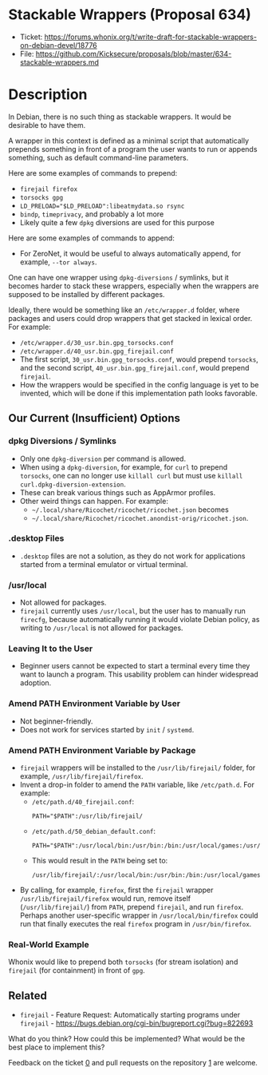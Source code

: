 # Stackable Wrappers (Proposal 634)

- Ticket: https://forums.whonix.org/t/write-draft-for-stackable-wrappers-on-debian-devel/18776
- File: https://github.com/Kicksecure/proposals/blob/master/634-stackable-wrappers.md

# Description

In Debian, there is no such thing as stackable wrappers. It would be desirable to have them.

A wrapper in this context is defined as a minimal script that automatically prepends something in front of a program the user wants to run or appends something, such as default command-line parameters.

Here are some examples of commands to prepend:

* `firejail firefox`
* `torsocks gpg`
* `LD_PRELOAD="$LD_PRELOAD":libeatmydata.so rsync`
* `bindp`, `timeprivacy`, and probably a lot more
* Likely quite a few `dpkg` diversions are used for this purpose

Here are some examples of commands to append:

* For ZeroNet, it would be useful to always automatically append, for example, `--tor always`.

One can have one wrapper using `dpkg-diversions` / symlinks, but it becomes harder to stack these wrappers, especially when the wrappers are supposed to be installed by different packages.

Ideally, there would be something like an `/etc/wrapper.d` folder, where packages and users could drop wrappers that get stacked in lexical order. For example:

* `/etc/wrapper.d/30_usr.bin.gpg_torsocks.conf`
* `/etc/wrapper.d/40_usr.bin.gpg_firejail.conf`
* The first script, `30_usr.bin.gpg_torsocks.conf`, would prepend `torsocks`, and the second script, `40_usr.bin.gpg_firejail.conf`, would prepend `firejail`.
* How the wrappers would be specified in the config language is yet to be invented, which will be done if this implementation path looks favorable.

## Our Current (Insufficient) Options

### dpkg Diversions / Symlinks
* Only one `dpkg-diversion` per command is allowed.
* When using a `dpkg-diversion`, for example, for `curl` to prepend `torsocks`, one can no longer use `killall curl` but must use `killall curl.dpkg-diversion-extension`.
* These can break various things such as AppArmor profiles.
* Other weird things can happen. For example:
  * `~/.local/share/Ricochet/ricochet/ricochet.json` becomes
  * `~/.local/share/Ricochet/ricochet.anondist-orig/ricochet.json`.

### .desktop Files
* `.desktop` files are not a solution, as they do not work for applications started from a terminal emulator or virtual terminal.

### /usr/local
* Not allowed for packages.
* `firejail` currently uses `/usr/local`, but the user has to manually run `firecfg`, because automatically running it would violate Debian policy, as writing to `/usr/local` is not allowed for packages.

### Leaving It to the User
* Beginner users cannot be expected to start a terminal every time they want to launch a program. This usability problem can hinder widespread adoption.

### Amend PATH Environment Variable by User
* Not beginner-friendly.
* Does not work for services started by `init` / `systemd`.

### Amend PATH Environment Variable by Package
* `firejail` wrappers will be installed to the `/usr/lib/firejail/` folder, for example, `/usr/lib/firejail/firefox`.
* Invent a drop-in folder to amend the `PATH` variable, like `/etc/path.d`. For example:
  * `/etc/path.d/40_firejail.conf`:
    ```
    PATH="$PATH":/usr/lib/firejail/
    ```
  * `/etc/path.d/50_debian_default.conf`:
    ```
    PATH="$PATH":/usr/local/bin:/usr/bin:/bin:/usr/local/games:/usr/games
    ```
  * This would result in the `PATH` being set to:
    ```
    /usr/lib/firejail/:/usr/local/bin:/usr/bin:/bin:/usr/local/games:/usr/games
    ```
* By calling, for example, `firefox`, first the `firejail` wrapper `/usr/lib/firejail/firefox` would run, remove itself (`/usr/lib/firejail/`) from `PATH`, prepend `firejail`, and run `firefox`. Perhaps another user-specific wrapper in `/usr/local/bin/firefox` could run that finally executes the real `firefox` program in `/usr/bin/firefox`.

### Real-World Example
Whonix would like to prepend both `torsocks` (for stream isolation) and `firejail` (for containment) in front of `gpg`.

## Related
* `firejail` - Feature Request: Automatically starting programs under `firejail` - https://bugs.debian.org/cgi-bin/bugreport.cgi?bug=822693

What do you think? How could this be implemented? What would be the best place to implement this?

Feedback on the ticket [0] and pull requests on the repository [1] are welcome.

[0]: https://forums.whonix.org/t/write-draft-for-stackable-wrappers-on-debian-devel/18776
[1]: https://github.com/Kicksecure/proposals/blob/master/634-stackable-wrappers.md
